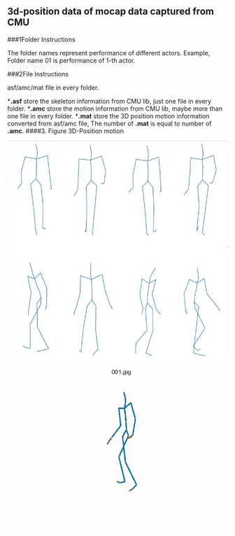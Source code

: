 ## 3d-position data of mocap data captured from CMU

###1Folder Instructions

The folder names represent performance of different actors.
Example, Folder name 01 is performance of 1-th actor.

###2File Instructions

asf/amc/mat file in every folder.

***.asf** store the skeleton information from CMU lib, just one file in every folder.
***.amc** store the motion information from CMU lib, maybe more than one file in every folder.
***.mat** store the 3D position motion information converted from asf/amc file, The number of **.mat** is equal to number of **.amc**.
####3. Figure 3D-Position motion

![figure.png](figure3.png)
![walkingPose.png](walking.gif)

